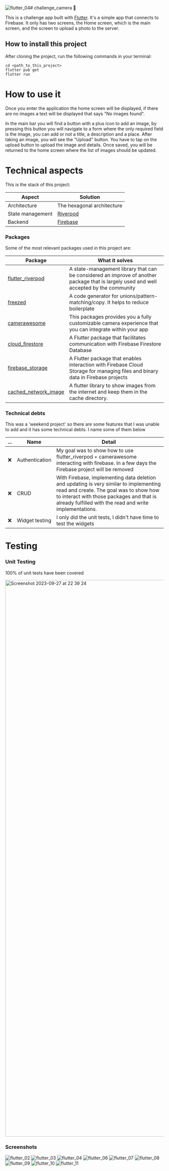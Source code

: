 ![flutter_04](https://github.com/jorgesarabia/challenge_camera/assets/6399992/2388d2b1-0182-4b8a-aae0-efdd95ea9b39)# challenge_camera :blue_heart: 

This is a challenge app built with [Flutter](https://flutter.dev/). It's a simple app that connects to Firebase. It only has two screens, the Home screen, which is the main screen, and the screen to upload a photo to the server.


## How to install this project
After cloning the project, run the following commands in your terminal:

```
cd <path_to_this_project>
flutter pub get
flutter run
```

# How to use it
Once you enter the application the home screen will be displayed, if there are no images a text will be displayed that says "No images found". 

In the main bar you will find a button with a plus icon to add an image, by pressing this button you will navigate to a form where the only required field is the image, you can add or not a title, a description and a place. After taking an image, you will see the "Upload" button. You have to tap on the upload button to upload the image and details. Once saved, you will be returned to the home screen where the list of images should be updated.

# Technical aspects
This is the stack of this project:

Aspect | Solution
------------ | -------------
Architecture | The hexagonal architecture
State management | [Riverpod](https://riverpod.dev/docs/getting_started)
Backend | [Firebase](https://firebase.google.com/)




### Packages
Some of the most relevant packages used in this project are:

Package | What it solves
------------ | -------------
[flutter_riverpod](https://pub.dev/packages/flutter_riverpod) | A state-management library that can be considered an improve of another package that is largely used and well accepted by the community
[freezed](https://pub.dev/packages/freezed) | A code generator for unions/pattern-matching/copy. It helps to reduce boilerplate
[camerawesome](https://pub.dev/packages/camerawesome) | This packages provides you a fully customizable camera experience that you can integrate within your app
[cloud_firestore](https://pub.dev/packages/cloud_firestore) |  A Flutter package that facilitates communication with Firebase Firestore Database
[firebase_storage](https://pub.dev/packages/firebase_storage) | A Flutter package that enables interaction with Firebase Cloud Storage for managing files and binary data in Firebase projects 
[cached_network_image](https://pub.dev/packages/cached_network_image) | A flutter library to show images from the internet and keep them in the cache directory.



### Technical debts
This was a 'weekend project' so there are some features that I was unable to add and it has some technical debts. I name some of them below

 ...  | Name | Detail
------ | ------ | ------ 
:x: | Authentication | My goal was to show how to use flutter_riverpod + camerawesome interacting with firebase. In a few days the Firebase project will be removed
:x: | CRUD | With Firebase, implementing data deletion and updating is very similar to implementing read and create. The goal was to show how to interact with those packages and that is already fulfilled with the read and write implementations.
:x: | Widget testing | I only did the unit tests, I didn't have time to test the widgets

# Testing

### Unit Testing

100% of unit tests have been covered

<img width="1766" alt="Screenshot 2023-09-27 at 22 39 24" src="https://github.com/jorgesarabia/challenge_camera/assets/6399992/9e8634a9-96ae-4a98-8f30-d2f70bda24aa">


### Screenshots


![flutter_02](https://github.com/jorgesarabia/challenge_camera/assets/6399992/503eba4a-d318-44f9-87ae-c25efc1b246e)
![flutter_03](https://github.com/jorgesarabia/challenge_camera/assets/6399992/22ab6e30-a8eb-49e3-bd66-000a173d6c88)
![flutter_04](https://github.com/jorgesarabia/challenge_camera/assets/6399992/b3ac664a-1b69-49e4-8026-7ba6b6e0fa96)
![flutter_06](https://github.com/jorgesarabia/challenge_camera/assets/6399992/be8ffb46-d32b-44cb-bd53-4f2b8cb1cfc4)
![flutter_07](https://github.com/jorgesarabia/challenge_camera/assets/6399992/9482c6d8-c1d1-4794-9e74-ed522c29202f)
![flutter_08](https://github.com/jorgesarabia/challenge_camera/assets/6399992/41f96554-782c-4871-af8e-93f72548ad37)
![flutter_09](https://github.com/jorgesarabia/challenge_camera/assets/6399992/d877fa5b-96c7-4d43-81d9-818de67cbe3d)
![flutter_10](https://github.com/jorgesarabia/challenge_camera/assets/6399992/157526b5-3a96-4aa1-9882-22e9b0627d1f)
![flutter_11](https://github.com/jorgesarabia/challenge_camera/assets/6399992/808fd9e8-722e-42a1-b073-dc3d217b70c6)












